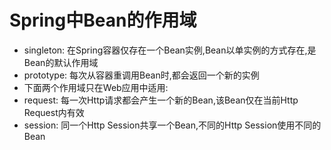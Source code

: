 # Spring中Bean的作用域
  - singleton: 在Spring容器仅存在一个Bean实例,Bean以单实例的方式存在,是Bean的默认作用域
  - prototype: 每次从容器重调用Bean时,都会返回一个新的实例
  - 下面两个作用域只在Web应用中适用: 
  - request: 每一次Http请求都会产生一个新的Bean,该Bean仅在当前Http Request内有效
  - session: 同一个Http Session共享一个Bean,不同的Http Session使用不同的Bean